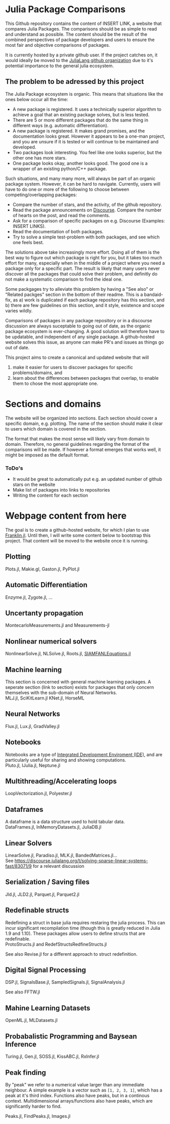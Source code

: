 # Julia Package Comparisons
This Github repository contains the content of INSERT LINK, a website that compares Julia Packages. The comparisons should be as simple to read and understand as possible.
The content should be the result of the combined perspectives of package developers and users to ensure the most fair and objective comparisons of packages.

It is currently hosted by a private github user. If the project catches on, it would ideally be moved to the [JuliaLang github organization](https://github.com/JuliaLang) due to it's potential importance to the general julia ecosystem.

## The problem to be adressed by this project
The Julia Package ecosystem is organic. This means that situations like the ones below occur all the time:
* A new package is registered. It uses a technically superior algorithm to achieve a goal that an existing package solves, but is less tested.
* There are 5 or more different packages that do the same thing in different ways (e.g. automatic differentiation).
* A new package is registered. It makes grand promises, and the documentation looks great. However it appears to be a one-man project, and you are unsure if it is tested or will continue to be maintained and developed.
* Two packages look interesting. You feel like one looks superior, but the other one has more stars.
* One package looks okay, another looks good. The good one is a wrapper of an existing python/C++ package.

Such situations, and many many more, will always be part of an organic package system. However, it can be hard to navigate. 
Currently, users will have to do one or more of the following to choose between competing/overlapping packages:
* Compare the number of stars, and the activity, of the github repository.
* Read the package announcements on [Discourse](https://discourse.julialang.org/c/package-announcements). Compare the number of hearts on the post, and read the comments.
* Ask for a comparison of specific packages on e.g. Discourse (Examples: INSERT LINKS).
* Read the documentation of both packages.
* Try to solve a simple test-problem with both packages, and see which one feels best.

The solutions above take increasingly more effort. Doing all of them is the best way to figure out which package is right for you, but it takes too much effort for many, especially when in the middle of a project where you need a package only for a specific part. The result is likely that many users never discover all the packages that could solve their problem, and definitly do not make a systematic comparison to find the ideal one.

Some packgages try to alleviate this problem by having a "See also" or "Related packges" section in the bottom of their readme. This is a bandaid-fix, as a) work is duplicated if each package repository has this section, and b) there are few guidelines on this section, and it style, existence and scope varies wildly.

Comparisons of packages in any package repository or in a discourse discussion are always suceptable to going out of date, as the organic package ecosystem is ever-changing. A good solution will therefore have to be updatable, and independent of any single package. A github-hosted website solves this issue, as anyone can make PR's and issues as things go out of date.

This project aims to create a canonical and updated website that will
1) make it easier for users to discover packages for specific problems/domains, and
1) learn about the differences between packages that overlap, to enable them to chose the most appropriate one.

# Sections and domains
The website will be organized into sections. Each section should cover a specific domain, e.g. plotting. The name of the section should make it clear 
to users which domain is covered in the section.

The format that makes the most sense will likely vary from domain to domain. Therefore, no general guidelines regarding the 
format of the comparisons will be made. If however a format emerges that works well, it might be imposed as the default format.

### ToDo's
* It would be great to automatically put e.g. an updated number of github stars on the website
* Make list of packages into links to repositories
* Writing the content for each section

# Webpage content from here
The goal is to create a github-hosted website, for which I plan to use [Franklin.jl](https://github.com/tlienart/Franklin.jl). Until then, I will write some content below to bootstrap this project. That content will be moved to the website once it is running.

## Plotting
Plots.jl, Makie.gl, Gaston.jl, PyPlot.jl

## Automatic Differentiation
Enzyme.jl, Zygote.jl, ...

## Uncertanty propagation
MontecarloMeasurements.jl and Measurements-jl

## Nonlinear numerical solvers
NonlinearSolve.jl, NLSolve.jl, Roots.jl, [SIAMFANLEquations.jl](https://github.com/ctkelley/SIAMFANLEquations.jl)

## Machine learning
This section is concerned with general machine learning packages. A seperate section (link to section) exists for 
packages that only concern themselves with the sub-domain of Neural Networks.  
MLJ.jl, SciKitLearn.jl KNet.jl, HorseML

## Neural Networks
Flux.jl, Lux.jl, GradValley.jl

## Notebooks
Notebooks are a type of [Integrated Development Enviroment (IDE)](https://en.wikipedia.org/wiki/Integrated_development_environment), and 
are particularly useful for sharing and showing computations.  
Pluto.jl, IJulia.jl, Neptune.jl

## Multithreading/Accelerating loops
LoopVectorization.jl, Polyester.jl

## Dataframes
A dataframe is a data structure used to hold tabular data.  
DataFrames.jl, InMemoryDatasets.jl, JuliaDB.jl

## Linear Solvers
LinearSolve.jl, Paradiso.jl, MLK.jl, BandedMatrices.jl...  
See https://discourse.julialang.org/t/solving-sparse-linear-systems-fast/83071/9 
for a relevant discussion

## Serialization / Saving files
Jld.jl, JLD2.jl, Parquet.jl, Parquet2.jl

## Redefinable structs
Redefining a struct in base julia requires restaring the julia process. This can incur significant recompilation time (though this is greatly reduced in Julia 1.9 and 1.10).
These packages allow users to define structs that are redefinable.  
ProtoStructs.jl and RedefStructsRedfineStructs.jl  

See also Revise.jl for a different approach to struct redefinition.

## Digital Signal Processing
DSP.jl, SignalsBase.jl, SampledSignals.jl, SignalAnalysis.jl  

See also FFTW.jl

## Mahine Learning Datasets
OpenML.jl, MLDatasets.jl

## Probabalistic Programming and Baysean Inference
Turing.jl, Gen.jl, SOSS.jl, KissABC.jl, RxInfer.jl

## Peak finding
By "peak" we refer to a numerical value larger than any immediate neighbour. A simple example is a 
vector such as `[1, 2, 3, 1]`, which has a peak at it's third index. Functions also have peaks, but in a 
continous context. Multidimensional arrays/functions also have peaks, which are significantly harder to find.  

Peaks.jl, FindPeaks.jl, Images.jl
